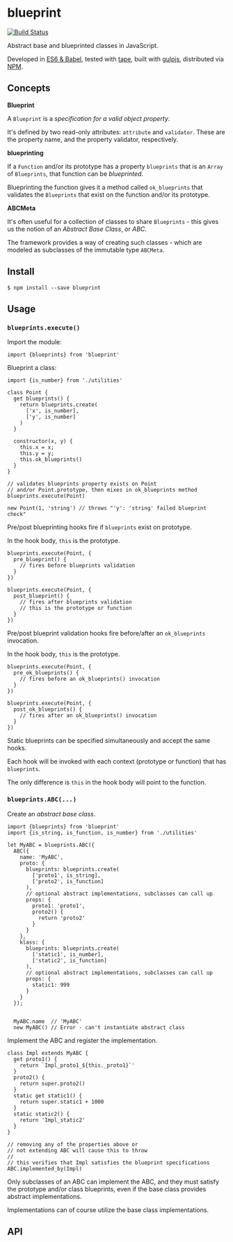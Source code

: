 # blueprint

[![Build Status](https://travis-ci.org/yangmillstheory/blueprint.svg?branch=master)](https://travis-ci.org/yangmillstheory/blueprint)

Abstract base and blueprinted classes in JavaScript. 

Developed in [ES6 & Babel](http://babeljs.io/), tested with [tape](https://github.com/substack/tape), built with [gulpjs](http://gulpjs.com/), distributed via [NPM](fixme).

## Concepts

**Blueprint**

A `Blueprint` is a *specification for a valid object property*. 

It's defined by two read-only attributes: `attribute` and `validator`.  These are 
the property name, and the property validator, respectively.

**blueprinting**

If a `Function` and/or its prototype has a property `blueprints` that is an 
`Array` of `Blueprints`, that function can be *blueprinted*.

Blueprinting the function gives it a method called `ok_blueprints` that validates
the `Blueprints` that exist on the function and/or its prototype.

**ABCMeta**

It's often useful for a collection of classes to share `Blueprints` - this gives
us the notion of an *Abstract Base Class*, or *ABC*. 

The framework provides a way of creating such classes - which are modeled as subclasses 
of the immutable type `ABCMeta`.

## Install

    $ npm install --save blueprint
    
    
## Usage

### `blueprints.execute()`

Import the module:

    import {blueprints} from 'blueprint'
    
Blueprint a class:

    import {is_number} from './utilities'
    
    class Point {
      get blueprints() {
        return blueprints.create(
          ['x', is_number],
          ['y', is_number]
        )
      }
        
      constructor(x, y) {
        this.x = x;
        this.y = y;
        this.ok_blueprints()
      }
    }
    
    // validates blueprints property exists on Point 
    // and/or Point.prototype, then mixes in ok_blueprints method
    blueprints.execute(Point)
    
    new Point(1, 'string') // throws "'y': 'string' failed blueprint check"
    
Pre/post blueprinting hooks fire if `blueprints` exist on prototype.
 
In the hook body, `this` is the prototype.

    blueprints.execute(Point, {
      pre_blueprint() {
        // fires before blueprints validation
      }
    })
    
    blueprints.execute(Point, {
      post_blueprint() {
        // fires after blueprints validation
        // this is the prototype or function
      }
    })

Pre/post blueprint validation hooks fire before/after an `ok_blueprints` invocation. 

In the hook body, `this` is the prototype.

    blueprints.execute(Point, {
      pre_ok_blueprints() {
        // fires before an ok_blueprints() invocation
      }
    })
    
    blueprints.execute(Point, {
      post_ok_blueprints() {
        // fires after an ok_blueprints() invocation
      }
    })

Static blueprints can be specified simultaneously and accept the same hooks.

Each hook will be invoked with each context (prototype or function) that has `blueprints`.

The only difference is `this` in the hook body will point to the function.
 
### `blueprints.ABC(...)`

Create an *abstract base class*.
    
    import {blueprints} from 'blueprint'
    import {is_string, is_function, is_number} from './utilities'

    let MyABC = blueprints.ABC({
      ABC({
        name: 'MyABC',
        proto: {
          blueprints: blueprints.create(
            ['proto1', is_string],
            ['proto2', is_function]
          ),
          // optional abstract implementations, subclasses can call up
          props: {
            proto1: 'proto1',
            proto2() {
              return 'proto2'
            }
          }
        },
        klass: {
          blueprints: blueprints.create(
            ['static1', is_number],
            ['static2', is_function]
          ),
          // optional abstract implementations, subclasses can call up
          props: {
            static1: 999
          }
        }
      });
      
      
      MyABC.name  // 'MyABC'
      new MyABC() // Error - can't instantiate abstract class
      
Implement the ABC and register the implementation. 

    class Impl extends MyABC {
      get proto1() {
        return `Impl_proto1_${this._proto1}`'
      }
      proto2() {
        return super.proto2()
      }
      static get static1() {
        return super.static1 + 1000
      }
      static static2() {
        return 'Impl_static2'
      }
    }
    
    // removing any of the properties above or
    // not extending ABC will cause this to throw
    //
    // this verifies that Impl satisfies the blueprint specifications
    ABC.implemented_by(Impl)
    
Only subclasses of an ABC can implement the ABC, and they must satisfy the 
prototype and/or class blueprints, even if the base class provides abstract implementations.

Implementations can of course utilize the base class implementations.

## API




